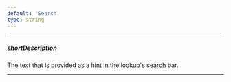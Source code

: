 ```yaml
---
default: 'Search'
type: string
---
```

---
##### shortDescription
The text that is provided as a hint in the lookup's search bar.

---

